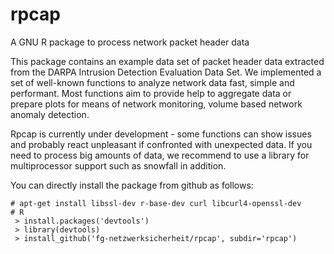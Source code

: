 # rpcap
A GNU R package to process network packet header data

This package contains an example data set of packet header data extracted from the DARPA Intrusion Detection Evaluation Data Set.
We implemented a set of well-known functions to analyze network data fast, simple and performant. Most functions aim to provide 
help to aggregate data or prepare plots for means of network monitoring, volume based network anomaly detection. 

Rpcap is currently under development - some functions can show issues and probably react unpleasant if confronted with 
unexpected data. If you need to process big amounts of data, we recommend to use a library for multiprocessor support such 
as snowfall in addition.

You can directly install the package from github as follows:

```
# apt-get install libssl-dev r-base-dev curl libcurl4-openssl-dev
# R
 > install.packages('devtools')
 > library(devtools)
 > install_github('fg-netzwerksicherheit/rpcap', subdir='rpcap')
```
